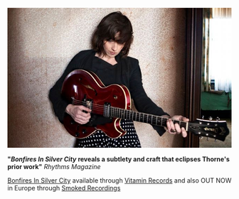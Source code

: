 [![Bonfires In Silver City][3]][1]  

**"_Bonfires In Silver City_ reveals a subtlety and craft that eclipses Thorne's prior work"** _Rhythms Magazine_   
 
[Bonfires In Silver City][1] available through [Vitamin Records][2] and also   OUT NOW in Europe through [Smoked Recordings][4]  

  [1]: albums/bonfires-in-silver-city
  [2]: http://www.vitamin.net.au/
  [3]: data/image/front/loretta.jpg
  [4]: http://www.smokedrecordings.com  

